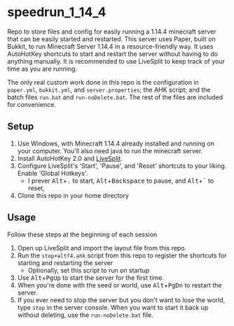 # speedrun_1_14_4
Repo to store files and config for easily running a 1.14.4 minecraft server that can be easily started and restarted.
This server uses Paper, built on Bukkit, to run Minecraft Server 1.14.4 in a resource-friendly way.
It uses AutoHotKey shortcuts to start and restart the server without having to do anything manually.
It is recommended to use LiveSplit to keep track of your time as you are running.

The only real custom work done in this repo is the configuration in `paper.yml`, `bukkit.yml`, and `server.properties`;
the AHK script; and the batch files `run.bat` and `run-noDelete.bat`.
The rest of the files are included for convenience.

## Setup
1. Use Windows, with Minecraft 1.14.4 already installed and running on your computer. You'll also need java to run the minecraft server.
2. Install AutoHotKey 2.0 and [LiveSplit](https://livesplit.org/).
3. Configure LiveSplit's 'Start', 'Pause', and 'Reset' shortcuts to your liking. Enable 'Global Hotkeys'.
    - I prever <kbd>Alt</kbd>+<kbd>.</kbd> to start, <kbd>Alt</kbd>+<kbd>Backspace</kbd> to pause, and <kbd>Alt</kbd>+<kbd>`</kbd> to reset,
5. Clone this repo in your home directory

## Usage
Follow these steps at the beginning of each session
1. Open up LiveSplit and import the layout file from this repo.
2. Run the `stop+altf4.ahk` script from this repo to register the shortcuts for starting and restarting the server
    - Optionally, set this script to run on startup
3. Use <kbd>Alt</kbd>+<kbd>PgUp</kbd> to start the server for the first time.
4. When you're done with the seed or world, use <kbd>Alt</kbd>+<kbd>PgDn</kbd> to restart the server.
5. If you ever need to stop the server but you don't want to lose the world, type `stop` in the server console.
When you want to start it back up without deleting, use the `run-noDelete.bat` file.
